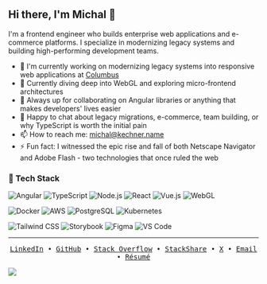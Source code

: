 ## Hi there, I'm Michal 👋

I'm a frontend engineer who builds enterprise web applications and e-commerce platforms. I specialize in modernizing legacy systems and building high-performing development teams.

- 🔭 I'm currently working on modernizing legacy systems into responsive web applications at [Columbus](https://www.columbusglobal.com/?ref=https://github.com/kepek)
- 🌱 Currently diving deep into WebGL and exploring micro-frontend architectures
- 👯 Always up for collaborating on Angular libraries or anything that makes developers' lives easier
- 💬 Happy to chat about legacy migrations, e-commerce, team building, or why TypeScript is worth the initial pain
- 📫 How to reach me: [michal@kechner.name](mailto:michal@kechner.name)
- ⚡ Fun fact: I witnessed the epic rise and fall of both Netscape Navigator and Adobe Flash - two technologies that once ruled the web

### :space_invader: Tech Stack

![Angular](https://img.shields.io/badge/Angular-DD0031?style=for-the-badge&logo=angular&logoColor=white)
![TypeScript](https://img.shields.io/badge/TypeScript-007ACC?style=for-the-badge&logo=typescript&logoColor=white)
![Node.js](https://img.shields.io/badge/Node.js-43853D?style=for-the-badge&logo=node.js&logoColor=white)
![React](https://img.shields.io/badge/React-20232A?style=for-the-badge&logo=react&logoColor=61DAFB)
![Vue.js](https://img.shields.io/badge/Vue.js-35495E?style=for-the-badge&logo=vue.js&logoColor=4FC08D)
![WebGL](https://img.shields.io/badge/WebGL-990000?style=for-the-badge&logo=webgl&logoColor=white)

![Docker](https://img.shields.io/badge/Docker-2496ED?style=for-the-badge&logo=docker&logoColor=white)
![AWS](https://img.shields.io/badge/AWS-232F3E?style=for-the-badge&logo=amazon-aws&logoColor=white)
![PostgreSQL](https://img.shields.io/badge/PostgreSQL-316192?style=for-the-badge&logo=postgresql&logoColor=white)
![Kubernetes](https://img.shields.io/badge/Kubernetes-326ce5?style=for-the-badge&logo=kubernetes&logoColor=white)

![Tailwind CSS](https://img.shields.io/badge/Tailwind_CSS-38B2AC?style=for-the-badge&logo=tailwind-css&logoColor=white)
![Storybook](https://img.shields.io/badge/Storybook-FF4785?style=for-the-badge&logo=storybook&logoColor=white)
![Figma](https://img.shields.io/badge/Figma-F24E1E?style=for-the-badge&logo=figma&logoColor=white)
![VS Code](https://img.shields.io/badge/VS_Code-007ACC?style=for-the-badge&logo=visual-studio-code&logoColor=white)

<hr>

<p align="center">
  <samp>
    <a href="https://linkedin.com/in/kepek">LinkedIn</a> •
    <a href="https://github.com/kepek">GitHub</a> •
    <a href="https://stackoverflow.com/users/kepek">Stack Overflow</a> •
    <a href="https://stackshare.io/kepek">StackShare</a> •
    <a href="https://x.com/kepek">X</a> •
    <a href="mailto:michal@kechner.name">Email</a> • 
    <a href="https://kechner.name/resume">Résumé</a>
  </samp>
</p>

![](https://hit.yhype.me/github/profile?account_id=675702)
